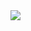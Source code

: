 <img src="data:image/png;base64,{{base64_encode(file_get_contents(public_path('/image/logo.png')))}}">
